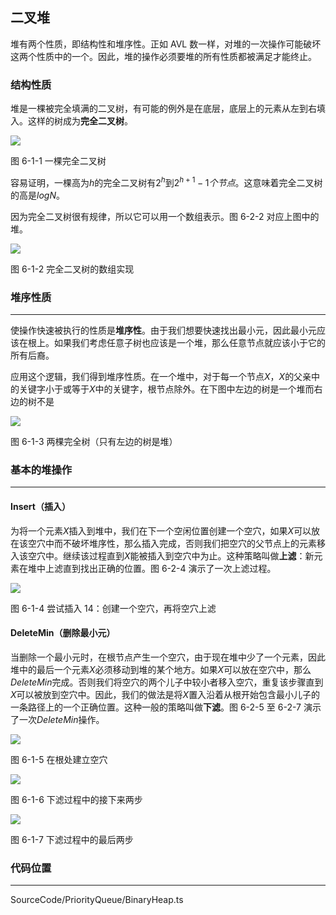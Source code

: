 <!-- @format -->

## 二叉堆

堆有两个性质，即结构性和堆序性。正如 AVL 数一样，对堆的一次操作可能破坏这两个性质中的一个。因此，堆的操作必须要堆的所有性质都被满足才能终止。

### 结构性质

堆是一棵被完全填满的二叉树，有可能的例外是在底层，底层上的元素从左到右填入。这样的树成为**完全二叉树**。

<image src="../../../Assets/Images/ch6/6-1-1.png">

图 6-1-1 一棵完全二叉树

容易证明，一棵高为$h$的完全二叉树有$2^h$到$2^{h+1}-1个节点$。这意味着完全二叉树的高是$logN$。

因为完全二叉树很有规律，所以它可以用一个数组表示。图 6-2-2 对应上图中的堆。

<image src="../../../Assets/Images/ch6/6-1-2.png">

图 6-1-2 完全二叉树的数组实现

### 堆序性质

---

使操作快速被执行的性质是**堆序性**。由于我们想要快速找出最小元，因此最小元应该在根上。如果我们考虑任意子树也应该是一个堆，那么任意节点就应该小于它的所有后裔。

应用这个逻辑，我们得到堆序性质。在一个堆中，对于每一个节点$X$，$X$的父亲中的关键字小于或等于$X$中的关键字，根节点除外。在下图中左边的树是一个堆而右边的树不是

<image src="../../../Assets/Images/ch6/6-1-3.png">

图 6-1-3 两棵完全树（只有左边的树是堆）

### 基本的堆操作

---

#### Insert（插入）

为将一个元素$X$插入到堆中，我们在下一个空闲位置创建一个空穴，如果$X$可以放在该空穴中而不破坏堆序性，那么插入完成，否则我们把空穴的父节点上的元素移入该空穴中。继续该过程直到$X$能被插入到空穴中为止。这种策略叫做**上滤**：新元素在堆中上滤直到找出正确的位置。图 6-2-4 演示了一次上滤过程。

<image src="../../../Assets/Images/ch6/6-1-4.png">

图 6-1-4 尝试插入 14：创建一个空穴，再将空穴上滤

#### DeleteMin（删除最小元）

当删除一个最小元时，在根节点产生一个空穴，由于现在堆中少了一个元素，因此堆中的最后一个元素$X$必须移动到堆的某个地方。如果$X$可以放在空穴中，那么$DeleteMin$完成。否则我们将空穴的两个儿子中较小者移入空穴，重复该步骤直到$X$可以被放到空穴中。因此，我们的做法是将$X$置入沿着从根开始包含最小儿子的一条路径上的一个正确位置。这种一般的策略叫做**下滤**。图 6-2-5 至 6-2-7 演示了一次$DeleteMin$操作。

<image src="../../../Assets/Images/ch6/6-1-5.png">

图 6-1-5 在根处建立空穴

<image src="../../../Assets/Images/ch6/6-1-6.png">

图 6-1-6 下滤过程中的接下来两步

<image src="../../../Assets/Images/ch6/6-1-7.png">

图 6-1-7 下滤过程中的最后两步

### 代码位置

---

SourceCode/PriorityQueue/BinaryHeap.ts
